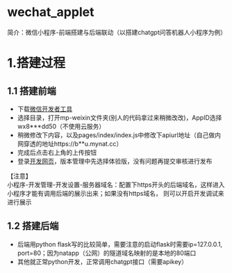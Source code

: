 # wechat_applet

简介：微信小程序-前端搭建与后端联动（以搭建chatgpt问答机器人小程序为例）

# 1.搭建过程

## 1.1 搭建前端

 - 下载[微信开发者工具](https://developers.weixin.qq.com/miniprogram/dev/devtools/download.html)
 - 选择目录，打开mp-weixin文件夹(别人的代码拿过来稍微改改)，AppID选择wx8***dd50（不使用云服务）
 - 稍微修改下内容，以及pages/index/index.js中修改下apiurl地址（自己做内网穿透的地址https://b**u.mynat.cc）
 - 完成后点击右上角的上传按钮
 - 登录[开发网页](https://mp.weixin.qq.com/wxamp/wacodepage)，版本管理中先选择体验版，没有问题再提交审核进行发布
 
【注意】<br>
小程序-开发管理-开发设置-服务器域名：配置下https开头的后端域名，这样进入小程序才能有调用后端的展示出来；如果没有https域名，
则可以开启开发调试来进行展示
 
## 1.2 搭建后端

 - 后端用python flask写的比较简单，需要注意的启动flask时需要ip=127.0.0.1, port=80；因为natapp（公网）的隧道域名映射的是本地的80端口
 - 其他就正常python开发，正常调用chatgpt接口（需要apikey）

